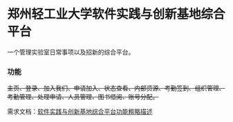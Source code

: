 # 郑州轻工业大学软件实践与创新基地综合平台
一个管理实验室日常事项以及招新的综合平台。

### 功能

~~主页、登录、加入我们、申请加入、状态查看、内部资源、考勤签到、组织管理、考勤管理、处理申请、人员管理、图书借阅、账号分配。~~

需求文档：<a href="https://docs.qq.com/doc/DRm5kUHpmemNya0V4" target="_blank">软件实践与创新基地综合平台功能粗略描述</a>
